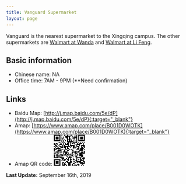 ```yaml
---
title: Vanguard Supermarket
layout: page
---
```


Vanguard is the nearest supermarket to the Xingqing campus. The other supermarkets are [Walmart at Wanda](/locations/wanda-walmart) and [Walmart at Li Feng](/locations/lifeng-walmart). 

## Basic information
* Chinese name: NA
* Office time: 7AM - 9PM (**Need confirmation)

## Links
* Baidu Map: [http://j.map.baidu.com/5e/dP](http://j.map.baidu.com/5e/dP){:target="_blank"}
* Amap: [https://www.amap.com/place/B001D0WOTK](https://www.amap.com/place/B001D0WOTK){:target="_blank"}
* Amap QR code: 
  ![Amap QR code to Vanguard](/assets/img/vanguard/vanguard-amap-qr.png)

**Last Update:** September 16th, 2019